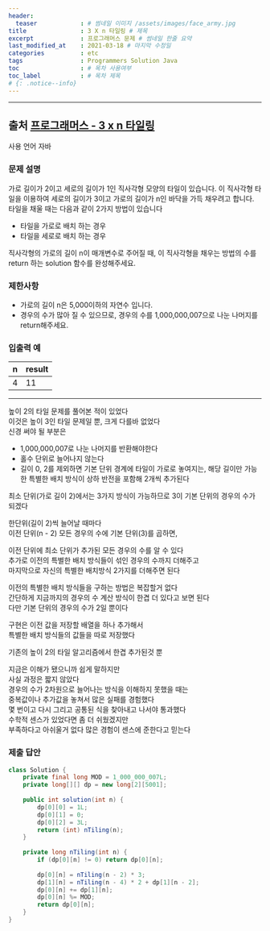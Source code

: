 ```yaml
---
header:
  teaser            : # 썸네일 이미지 /assets/images/face_army.jpg
title               : 3 X n 타일링 # 제목
excerpt             : 프로그래머스 문제 # 썸네일 한줄 요약
last_modified_at    : 2021-03-18 # 마지막 수정일
categories          : etc
tags                : Programmers Solution Java
toc                 : # 목차 사용여부
toc_label           : # 목차 제목
# {: .notice--info}
---
```


---
## 출처 [프로그래머스 - 3 x n 타일링](https://programmers.co.kr/learn/courses/30/lessons/12902)

사용 언어 자바

### 문제 설명
가로 길이가 2이고 세로의 길이가 1인 직사각형 모양의 타일이 있습니다. 이 직사각형 타일을 이용하여 세로의 길이가 3이고 가로의 길이가 n인 바닥을 가득 채우려고 합니다. 타일을 채울 때는 다음과 같이 2가지 방법이 있습니다

- 타일을 가로로 배치 하는 경우
- 타일을 세로로 배치 하는 경우  

직사각형의 가로의 길이 n이 매개변수로 주어질 때, 이 직사각형을 채우는 방법의 수를 return 하는 solution 함수를 완성해주세요.

### 제한사항
- 가로의 길이 n은 5,000이하의 자연수 입니다.
- 경우의 수가 많아 질 수 있으므로, 경우의 수를 1,000,000,007으로 나눈 나머지를 return해주세요.

### 입출력 예
|n|result|
|-|-|
|4|11|

---

높이 2의 타일 문제를 풀어본 적이 있었다  
이것은 높이 3인 타일 문제일 뿐, 크게 다를바 없었다  
신경 써야 될 부분은
- 1,000,000,007로 나눈 나머지를 반환해야한다
- 홀수 단위로 늘어나지 않는다
- 길이 0, 2를 제외하면 기본 단위 경계에 타일이 가로로 놓여지는, 해당 길이만 가능한 특별한 배치 방식이 상하 반전을 포함해 2개씩 추가된다

최소 단위(가로 길이 2)에서는 3가지 방식이 가능하므로 3이 기본 단위의 경우의 수가 되겠다  

한단위(길이 2)씩 늘어날 때마다  
이전 단위(n - 2) 모든 경우의 수에 기본 단위(3)를 곱하면,  

이전 단위에 최소 단위가 추가된 모든 경우의 수를 알 수 있다  
추가로 이전의 특별한 배치 방식들이 섞인 경우의 수까지 더해주고  
마지막으로 자신의 특별한 배치방식 2가지를 더해주면 된다  


이전의 특별한 배치 방식들을 구하는 방법은 복잡할거 없다  
간단하게 지금까지의 경우의 수 계산 방식이 한겹 더 있다고 보면 된다  
다만 기본 단위의 경우의 수가 2일 뿐이다  

구현은 이전 값을 저장할 배열을 하나 추가해서  
특별한 배치 방식들의 값들을 따로 저장했다  

기존의 높이 2의 타일 알고리즘에서 한겹 추가된것 뿐  

지금은 이해가 됐으니까 쉽게 말하지만  
사실 과정은 짧지 않았다  
경우의 수가 2차원으로 늘어나는 방식을 이해하지 못했을 때는  
중복값이나 추가값을 놓쳐서 많은 실패를 경험했다  
몇 번이고 다시 그리고 공통된 식을 찾아내고 나서야 통과했다  
수학적 센스가 있었다면 좀 더 쉬웠겠지만  
부족하다고 아쉬울거 없다 많은 경험이 센스에 준한다고 믿는다


### 제출 답안

```java
class Solution {
    private final long MOD = 1_000_000_007L;
    private long[][] dp = new long[2][5001];
    
    public int solution(int n) {
        dp[0][0] = 1L;
        dp[0][1] = 0;
        dp[0][2] = 3L;
        return (int) nTiling(n);
    }
    
    private long nTiling(int n) {
        if (dp[0][n] != 0) return dp[0][n];
        
        dp[0][n] = nTiling(n - 2) * 3;
        dp[1][n] = nTiling(n - 4) * 2 + dp[1][n - 2];
        dp[0][n] += dp[1][n];
        dp[0][n] %= MOD;
        return dp[0][n];
    }
}
```